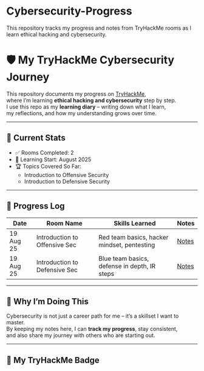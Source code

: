 # Cybersecurity-Progress
This repository tracks my progress and notes from TryHackMe rooms as I learn ethical hacking and cybersecurity.
# 🛡️ My TryHackMe Cybersecurity Journey

This repository documents my progress on [TryHackMe](https://tryhackme.com/),  
where I’m learning **ethical hacking and cybersecurity** step by step.  
I use this repo as my **learning diary** – writing down what I learn,  
my reflections, and how my understanding grows over time.  

---

## 📌 Current Stats
- ✅ Rooms Completed: 2
- 📅 Learning Start: August 2025
- 🏆 Topics Covered So Far:
  - Introduction to Offensive Security
  - Introduction to Defensive Security

---

## 🚀 Progress Log
| Date       | Room Name                        | Skills Learned                                | Notes |
|------------|----------------------------------|-----------------------------------------------|-------|
| 19 Aug 25  | Introduction to Offensive Sec    | Red team basics, hacker mindset, pentesting   | [Notes](notes/Intro_Offensive_Security.md) |
| 19 Aug 25  | Introduction to Defensive Sec    | Blue team basics, defense in depth, IR steps  | [Notes](notes/Intro_Defensive_Security.md) |

---

## 🎯 Why I’m Doing This
Cybersecurity is not just a career path for me – it’s a skillset I want to master.  
By keeping my notes here, I can **track my progress**, stay consistent,  
and also share my journey with others who are starting out.  

---

## 🏅 My TryHackMe Badge


